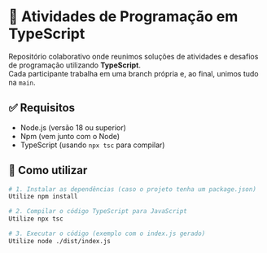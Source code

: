 # 📘 Atividades de Programação em TypeScript

Repositório colaborativo onde reunimos soluções de atividades e desafios de programação utilizando **TypeScript**.  
Cada participante trabalha em uma branch própria e, ao final, unimos tudo na `main`.

## ✅ Requisitos

- Node.js (versão 18 ou superior)
- Npm (vem junto com o Node)
- TypeScript (usando `npx tsc` para compilar)

## 🚀 Como utilizar

```bash
# 1. Instalar as dependências (caso o projeto tenha um package.json)
Utilize npm install

# 2. Compilar o código TypeScript para JavaScript
Utilize npx tsc

# 3. Executar o código (exemplo com o index.js gerado)
Utilize node ./dist/index.js


